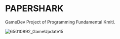 # PAPERSHARK

GameDev Project of Programming Fundamental Kmitl.

![65010892_GameUpdate15](https://user-images.githubusercontent.com/84030256/207522646-6e9cd73d-aa59-4aae-9eef-8ae3aa21acd6.png)
